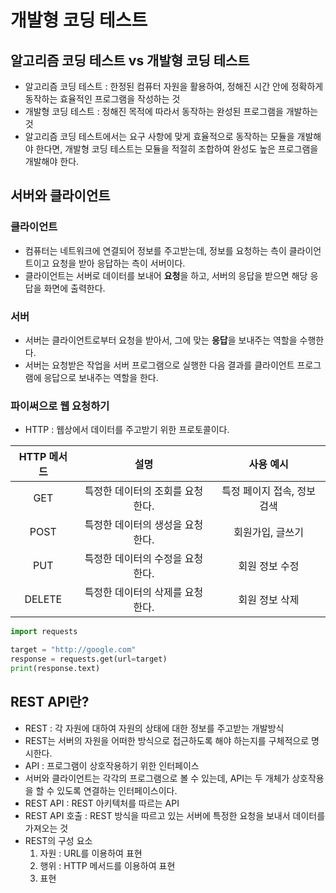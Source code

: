 # 개발형 코딩 테스트

## 알고리즘 코딩 테스트 vs 개발형 코딩 테스트
- 알고리즘 코딩 테스트 : 한정된 컴퓨터 자원을 활용하여, 정해진 시간 안에 정확하게 동작하는 효율적인 프로그램을 작성하는 것
- 개발형 코딩 테스트 : 정해진 목적에 따라서 동작하는 완성된 프로그램을 개발하는 것
- 알고리즘 코딩 테스트에서는 요구 사항에 맞게 효율적으로 동작하는 모듈을 개발해야 한다면, 개발형 코딩 테스트는 모듈을 적절히 조합하여 완성도 높은 프로그램을 개발해야 한다. 

## 서버와 클라이언트
### 클라이언트
- 컴퓨터는 네트워크에 연결되어 정보를 주고받는데, 정보를 요청하는 측이 클라이언트이고 요청을 받아 응답하는 측이 서버이다.
- 클라이언트는 서버로 데이터를 보내어 **요청**을 하고, 서버의 응답을 받으면 해당 응답을 화면에 출력한다. 
### 서버
- 서버는 클라이언트로부터 요청을 받아서, 그에 맞는 **응답**을 보내주는 역할을 수행한다.
- 서버는 요청받은 작업을 서버 프로그램으로 실행한 다음 결과를 클라이언트 프로그램에 응답으로 보내주는 역할을 한다.
### 파이써으로 웹 요청하기
- HTTP : 웹상에서 데이터를 주고받기 위한 프로토콜이다. 

|HTTP 메서드|설명|사용 예시|
|:---:|:---:|:---:|
|GET|특정한 데이터의 조회를 요청한다.|특정 페이지 접속, 정보 검색|
|POST|특정한 데이터의 생성을 요청한다.|회원가입, 글쓰기|
|PUT|특정한 데이터의 수정을 요청한다.|회원 정보 수정|
|DELETE|특정한 데이터의 삭제를 요청한다.|회원 정보 삭제|

```python
import requests

target = "http://google.com"
response = requests.get(url=target)
print(response.text)
```

## REST API란?
- REST : 각 자원에 대하여 자원의 상태에 대한 정보를 주고받는 개발방식
- REST는 서버의 자원을 어떠한 방식으로 접근하도록 해야 하는지를 구체적으로 명시한다.
- API : 프로그램이 상호작용하기 위한 인터페이스
- 서버와 클라이언트는 각각의 프로그램으로 볼 수 있는데, API는 두 개체가 상호작용을 할 수 있도록 연결하는 인터페이스이다.
- REST API : REST 아키텍처를 따르는 API
- REST API 호출 : REST 방식을 따르고 있는 서버에 특정한 요청을 보내서 데이터를 가져오는 것
- REST의 구성 요소
    1. 자원 : URL를 이용하여 표현
    2. 행위 : HTTP 메서드를 이용하여 표현
    3. 표현
    